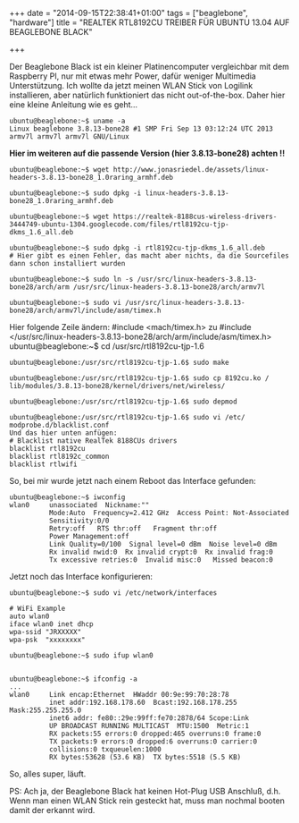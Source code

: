 +++
date = "2014-09-15T22:38:41+01:00"
tags = ["beaglebone", "hardware"]
title = "REALTEK RTL8192CU TREIBER FÜR UBUNTU 13.04 AUF BEAGLEBONE BLACK"

+++


Der Beaglebone Black ist ein kleiner Platinencomputer vergleichbar mit dem Raspberry PI, nur mit etwas mehr Power, dafür weniger Multimedia Unterstützung.
Ich wollte da jetzt meinen WLAN Stick von Logilink installieren, aber natürlich funktioniert das nicht out-of-the-box.
Daher hier eine kleine Anleitung wie es geht...

	ubuntu@beaglebone:~$ uname -a
	Linux beaglebone 3.8.13-bone28 #1 SMP Fri Sep 13 03:12:24 UTC 2013 armv7l armv7l armv7l GNU/Linux

**Hier im weiteren auf die passende Version (hier 3.8.13-bone28) achten !!**

	ubuntu@beaglebone:~$ wget http://www.jonasriedel.de/assets/linux-headers-3.8.13-bone28_1.0raring_armhf.deb

	ubuntu@beaglebone:~$ sudo dpkg -i linux-headers-3.8.13-bone28_1.0raring_armhf.deb

	ubuntu@beaglebone:~$ wget https://realtek-8188cus-wireless-drivers-3444749-ubuntu-1304.googlecode.com/files/rtl8192cu-tjp-dkms_1.6_all.deb

	ubuntu@beaglebone:~$ sudo dpkg -i rtl8192cu-tjp-dkms_1.6_all.deb
	# Hier gibt es einen Fehler, das macht aber nichts, da die Sourcefiles dann schon installiert wurden

	ubuntu@beaglebone:~$ sudo ln -s /usr/src/linux-headers-3.8.13-bone28/arch/arm /usr/src/linux-headers-3.8.13-bone28/arch/armv7l

	ubuntu@beaglebone:~$ sudo vi /usr/src/linux-headers-3.8.13-bone28/arch/armv7l/include/asm/timex.h

Hier folgende Zeile ändern:
	#include <mach/timex.h> 
zu 
	#include </usr/src/linux-headers-3.8.13-bone28/arch/arm/include/asm/timex.h>
	ubuntu@beaglebone:~$ cd /usr/src/rtl8192cu-tjp-1.6

	ubuntu@beaglebone:/usr/src/rtl8192cu-tjp-1.6$ sudo make
	
	ubuntu@beaglebone:/usr/src/rtl8192cu-tjp-1.6$ sudo cp 8192cu.ko /	lib/modules/3.8.13-bone28/kernel/drivers/net/wireless/
	
	ubuntu@beaglebone:/usr/src/rtl8192cu-tjp-1.6$ sudo depmod
	
	ubuntu@beaglebone:/usr/src/rtl8192cu-tjp-1.6$ sudo vi /etc/	modprobe.d/blacklist.conf
	Und das hier unten anfügen:
	# Blacklist native RealTek 8188CUs drivers 
	blacklist rtl8192cu 
	blacklist rtl8192c_common 
	blacklist rtlwifi

So, bei mir wurde jetzt nach einem Reboot das Interface gefunden:

	ubuntu@beaglebone:~$ iwconfig
	wlan0     unassociated  Nickname:""
	          Mode:Auto  Frequency=2.412 GHz  Access Point: Not-Associated
	          Sensitivity:0/0
	          Retry:off   RTS thr:off   Fragment thr:off
	          Power Management:off
	          Link Quality=0/100  Signal level=0 dBm  Noise level=0 dBm
	          Rx invalid nwid:0  Rx invalid crypt:0  Rx invalid frag:0
	          Tx excessive retries:0  Invalid misc:0   Missed beacon:0

Jetzt noch das Interface konfigurieren:

	ubuntu@beaglebone:~$ sudo vi /etc/network/interfaces

	# WiFi Example
	auto wlan0
	iface wlan0 inet dhcp
	wpa-ssid "JRXXXXX"
	wpa-psk  "xxxxxxxx"

	ubuntu@beaglebone:~$ sudo ifup wlan0


	ubuntu@beaglebone:~$ ifconfig -a
	...
	wlan0     Link encap:Ethernet  HWaddr 00:9e:99:70:28:78
	          inet addr:192.168.178.60  Bcast:192.168.178.255  Mask:255.255.255.0
	          inet6 addr: fe80::29e:99ff:fe70:2878/64 Scope:Link
	          UP BROADCAST RUNNING MULTICAST  MTU:1500  Metric:1
	          RX packets:55 errors:0 dropped:465 overruns:0 frame:0
	          TX packets:9 errors:0 dropped:6 overruns:0 carrier:0
	          collisions:0 txqueuelen:1000
	          RX bytes:53628 (53.6 KB)  TX bytes:5518 (5.5 KB)
So, alles super, läuft.

PS: Ach ja, der Beaglebone Black hat keinen Hot-Plug USB Anschluß, d.h. Wenn man einen WLAN Stick rein gesteckt hat, muss man nochmal booten damit der erkannt wird.